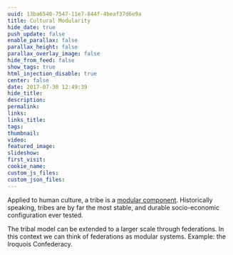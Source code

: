 ```yaml
---
uuid: 13ba6540-7547-11e7-844f-4beaf37d6e9a
title: Cultural Modularity
hide_date: true
push_update: false
enable_parallax: false
parallax_height: false
parallax_overlay_image: false
hide_from_feed: false
show_tags: true
html_injection_disable: true
center: false
date: 2017-07-30 12:49:39
hide_title:
description:
permalink:
links:
links_title:
tags:
thumbnail:
video:
featured_image:
slideshow:
first_visit:
cookie_name:
custom_js_files:
custom_json_files:
---
```

Applied to human culture, a tribe is a [modular component](/modules/modularity). Historically speaking, tribes are by far the most stable, and durable socio-economic configuration ever tested.

The tribal model can be extended to a larger scale through federations. In this context we can think of federations as modular systems. Example: the Iroquois Confederacy.